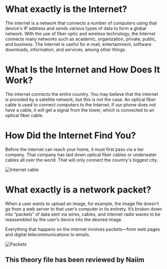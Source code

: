 # What exactly is the Internet?
The internet is a network that connects a number of computers using that device's IP address and sends various types of data to form a global network.
With the use of fiber optic and wireless technology, the Internet connects many networks such as academic, organization, private, public, and business.
The Internet is useful for e-mail, entertainment, software downloads, information, and services, among other things.

# What Is the Internet and How Does It Work?
The internet connects the entire country. You may believe that the internet is provided by a satellite network, but this is not the case. An optical fiber cable is used to connect computers to the Internet. If our phone does not have a cable, it will get a signal from the tower, which is connected to an optical fiber cable.

# How Did the Internet Find You?
Before the internet can reach your home, it must first pass via a tier company. That company has laid down optical fiber cables or underwater cables all over the world. That will only connect the country's biggest city.

![Internet cable](https://cio-mag.com/wp-content/uploads/2020/04/fibre-optique-1.jpg)

# What exactly is a network packet?
When a user wants to upload an image, for example, the image file doesn’t go from a web server to that user’s computer in its entirety. It’s broken down into “packets” of data sent via wires, cables, and internet radio waves to be reassembled by the user’s device into the desired image.

Everything that happens on the internet involves packets—from web pages and digital telecommunications to emails.

![Packets](https://images.theconversation.com/files/144159/original/image-20161102-27243-16lfquc.jpg?ixlib=rb-1.1.0&q=45&auto=format&w=754&fit=clip)

## This theory file has been reviewed by Naiim
